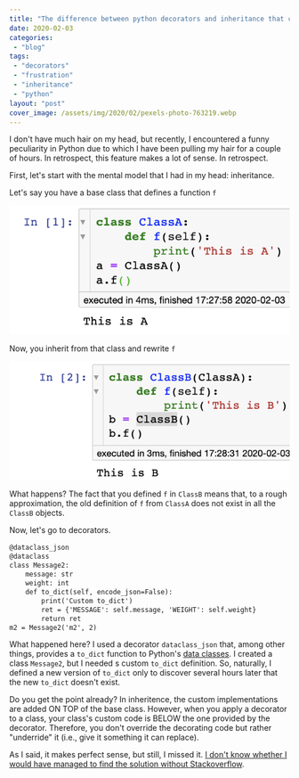 ```yaml
---
title: "The difference between python decorators and inheritance that cost me three hours of hair-pulling"
date: 2020-02-03
categories: 
 - "blog"
tags: 
 - "decorators"
 - "frustration"
 - "inheritance"
 - "python"
layout: "post"
cover_image: /assets/img/2020/02/pexels-photo-763219.webp
---
```


I don't have much hair on my head, but recently, I encountered a funny peculiarity in Python due to which I have been pulling my hair for a couple of hours. In retrospect, this feature makes a lot of sense. In retrospect.

First, let's start with the mental model that I had in my head: inheritance.

Let's say you have a base class that defines a function `f`

![](/assets/img/2020/02/image.png)

Now, you inherit from that class and rewrite `f`

![](/assets/img/2020/02/image-1.png)

What happens? The fact that you defined `f` in `ClassB` means that, to a rough approximation, the old definition of `f` from `ClassA` does not exist in all the `ClassB` objects.

Now, let's go to decorators.

    @dataclass_json
    @dataclass
    class Message2:
        message: str
        weight: int
        def to_dict(self, encode_json=False):
            print('Custom to_dict')
            ret = {'MESSAGE': self.message, 'WEIGHT': self.weight}
            return ret
    m2 = Message2('m2', 2)


What happened here? I used a decorator `dataclass_json` that, among other things, provides a `to_dict` function to Python's [data classes](https://docs.python.org/3/library/dataclasses.html). I created a class `Message2`, but I needed s custom `to_dict` definition. So, naturally, I defined a new version of `to_dict` only to discover several hours later that the new `to_dict` doesn't exist.

Do you get the point already? In inheritence, the custom implementations are added ON TOP of the base class. However, when you apply a decorator to a class, your class's custom code is BELOW the one provided by the decorator. Therefore, you don't override the decorating code but rather "underride" it (i.e., give it something it can replace).

As I said, it makes perfect sense, but still, I missed it. [I don't know whether I would have managed to find the solution without Stackoverflow](https://stackoverflow.com/questions/59882545/why-cant-i-override-to-dict-method-of-a-dataclass-object-that-uses-datacla/59884043#59884043).
